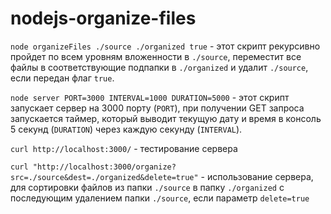 # nodejs-organize-files

`node organizeFiles ./source ./organized true` - этот скрипт рекурсивно пройдет по всем уровням вложенности в `./source`, переместит все файлы в соответствующие подпапки в `./organized` и удалит `./source`, если передан флаг `true`.

`node server PORT=3000 INTERVAL=1000 DURATION=5000` - этот скрипт запускает сервер на 3000 порту (`PORT`), при получении GET запроса запускается таймер, который выводит текущую дату и время в консоль 5 секунд (`DURATION`) через каждую секунду (`INTERVAL`).

`curl http://localhost:3000/` - тестирование сервера

`curl "http://localhost:3000/organize?src=./source&dest=./organized&delete=true"` - использование сервера, для сортировки файлов из папки `./source` в папку `./organized` с последующим удалением папки `./source`, если параметр `delete=true`